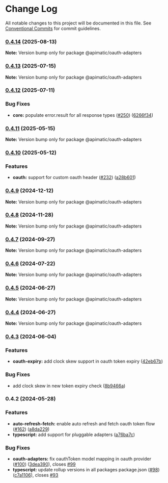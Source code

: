 # Change Log

All notable changes to this project will be documented in this file.
See [Conventional Commits](https://conventionalcommits.org) for commit guidelines.

### [0.4.14](https://github.com/apimatic/apimatic-js-runtime/compare/@apimatic/oauth-adapters@0.4.13...@apimatic/oauth-adapters@0.4.14) (2025-08-13)

**Note:** Version bump only for package @apimatic/oauth-adapters

### [0.4.13](https://github.com/apimatic/apimatic-js-runtime/compare/@apimatic/oauth-adapters@0.4.12...@apimatic/oauth-adapters@0.4.13) (2025-07-15)

**Note:** Version bump only for package @apimatic/oauth-adapters

### [0.4.12](https://github.com/apimatic/apimatic-js-runtime/compare/@apimatic/oauth-adapters@0.4.11...@apimatic/oauth-adapters@0.4.12) (2025-07-11)

### Bug Fixes

- **core:** populate error.result for all response types ([#250](https://github.com/apimatic/apimatic-js-runtime/issues/250)) ([6266f34](https://github.com/apimatic/apimatic-js-runtime/commit/6266f34bfb4cbfae2ade0958923aa55c0a81826b))

### [0.4.11](https://github.com/apimatic/apimatic-js-runtime/compare/@apimatic/oauth-adapters@0.4.10...@apimatic/oauth-adapters@0.4.11) (2025-05-15)

**Note:** Version bump only for package @apimatic/oauth-adapters

### [0.4.10](https://github.com/apimatic/apimatic-js-runtime/compare/@apimatic/oauth-adapters@0.4.9...@apimatic/oauth-adapters@0.4.10) (2025-05-12)

### Features

- **oauth:** support for custom oauth header ([#232](https://github.com/apimatic/apimatic-js-runtime/issues/232)) ([a28b601](https://github.com/apimatic/apimatic-js-runtime/commit/a28b6015ce87d65a6f2ec69d9acf106d1c79d6f4))

### [0.4.9](https://github.com/apimatic/apimatic-js-runtime/compare/@apimatic/oauth-adapters@0.4.8...@apimatic/oauth-adapters@0.4.9) (2024-12-12)

**Note:** Version bump only for package @apimatic/oauth-adapters

### [0.4.8](https://github.com/apimatic/apimatic-js-runtime/compare/@apimatic/oauth-adapters@0.4.7...@apimatic/oauth-adapters@0.4.8) (2024-11-28)

**Note:** Version bump only for package @apimatic/oauth-adapters

### [0.4.7](https://github.com/apimatic/apimatic-js-runtime/compare/@apimatic/oauth-adapters@0.4.6...@apimatic/oauth-adapters@0.4.7) (2024-09-27)

**Note:** Version bump only for package @apimatic/oauth-adapters

### [0.4.6](https://github.com/apimatic/apimatic-js-runtime/compare/@apimatic/oauth-adapters@0.4.5...@apimatic/oauth-adapters@0.4.6) (2024-07-22)

**Note:** Version bump only for package @apimatic/oauth-adapters

### [0.4.5](https://github.com/apimatic/apimatic-js-runtime/compare/@apimatic/oauth-adapters@0.4.4...@apimatic/oauth-adapters@0.4.5) (2024-06-27)

**Note:** Version bump only for package @apimatic/oauth-adapters

### [0.4.4](https://github.com/apimatic/apimatic-js-runtime/compare/@apimatic/oauth-adapters@0.4.3...@apimatic/oauth-adapters@0.4.4) (2024-06-27)

**Note:** Version bump only for package @apimatic/oauth-adapters

### [0.4.3](https://github.com/apimatic/apimatic-js-runtime/compare/@apimatic/oauth-adapters@0.4.2...@apimatic/oauth-adapters@0.4.3) (2024-06-04)

### Features

- **oauth-expiry:** add clock skew support in oauth token expiry ([42eb67b](https://github.com/apimatic/apimatic-js-runtime/commit/42eb67bb591981ff8c110910959b842f77a6f52e))

### Bug Fixes

- add clock skew in new token expiry check ([8b9466a](https://github.com/apimatic/apimatic-js-runtime/commit/8b9466a1c9f9cfed87c246242c330c91a39f3f43))

### 0.4.2 (2024-05-28)

### Features

- **auto-refresh-fetch:** enable auto refresh and fetch oauth token flow ([#162](https://github.com/apimatic/apimatic-js-runtime/issues/162)) ([a8da229](https://github.com/apimatic/apimatic-js-runtime/commit/a8da2298855dde7492dba4e181f9ebb075567a35))
- **typescript:** add support for pluggable adapters ([a76ba7c](https://github.com/apimatic/apimatic-js-runtime/commit/a76ba7cbf2602bdc48b758816000330429ac4972))

### Bug Fixes

- **oauth-adapters:** fix oauthToken model mapping in oauth provider ([#100](https://github.com/apimatic/apimatic-js-runtime/issues/100)) ([3dea390](https://github.com/apimatic/apimatic-js-runtime/commit/3dea3902cb909d8e70283ff26c582252275d9f12)), closes [#99](https://github.com/apimatic/apimatic-js-runtime/issues/99)
- **typescript:** update rollup versions in all packages package.json ([#98](https://github.com/apimatic/apimatic-js-runtime/issues/98)) ([c7a1106](https://github.com/apimatic/apimatic-js-runtime/commit/c7a1106bfc8e7d10e28dee97fb30a4e2792f21df)), closes [#93](https://github.com/apimatic/apimatic-js-runtime/issues/93)
